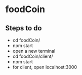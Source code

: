 # foodCoin
## Steps to do
* cd foodCoin/
* npm start
* open a new terminal
* cd foodCoin/client/
* npm start
* for client, open localhost:3000
